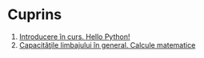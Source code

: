 # Cuprins #

1. [Introducere în curs. Hello Python!](1._Introducere_in_curs.md#lecia-1-introducere-in-curs)
2. [Capacităţile limbajului în general. Calcule matematice](2._Capacitatile_limbajului.md)
